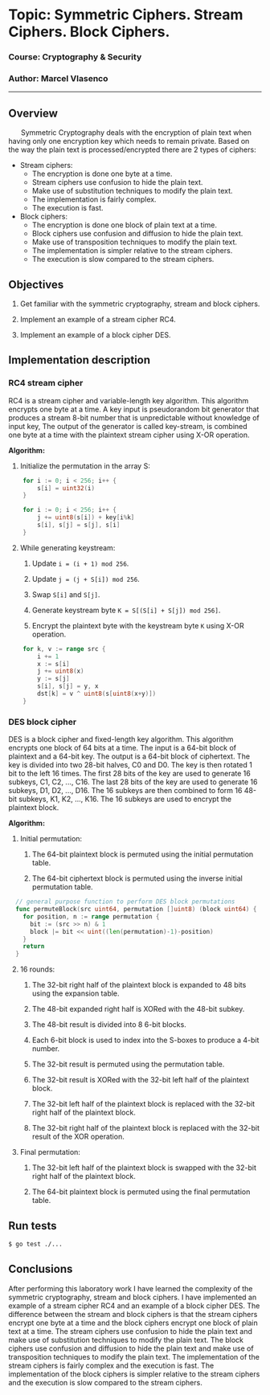 # Topic: Symmetric Ciphers. Stream Ciphers. Block Ciphers.

### Course: Cryptography & Security

### Author: Marcel Vlasenco

---

## Overview

&ensp;&ensp;&ensp; Symmetric Cryptography deals with the encryption of plain text when having only one encryption key which needs to remain private. Based on the way the plain text is processed/encrypted there are 2 types of ciphers:

- Stream ciphers:
  - The encryption is done one byte at a time.
  - Stream ciphers use confusion to hide the plain text.
  - Make use of substitution techniques to modify the plain text.
  - The implementation is fairly complex.
  - The execution is fast.
- Block ciphers:
  - The encryption is done one block of plain text at a time.
  - Block ciphers use confusion and diffusion to hide the plain text.
  - Make use of transposition techniques to modify the plain text.
  - The implementation is simpler relative to the stream ciphers.
  - The execution is slow compared to the stream ciphers.

## Objectives

1. Get familiar with the symmetric cryptography, stream and block ciphers.

2. Implement an example of a stream cipher RC4.

3. Implement an example of a block cipher DES.

## Implementation description

### RC4 stream cipher

RC4 is a stream cipher and variable-length key algorithm. This algorithm encrypts one byte at a time. A key input is pseudorandom bit generator that produces a stream 8-bit number that is unpredictable without knowledge of input key, The output of the generator is called key-stream, is combined one byte at a time with the plaintext stream cipher using X-OR operation.

**Algorithm:**

1. Initialize the permutation in the array S:

```go
	for i := 0; i < 256; i++ {
		s[i] = uint32(i)
	}

	for i := 0; i < 256; i++ {
		j += uint8(s[i]) + key[i%k]
		s[i], s[j] = s[j], s[i]
	}
```

2. While generating keystream:

   1. Update `i = (i + 1) mod 256`.

   2. Update `j = (j + S[i]) mod 256`.

   3. Swap `S[i]` and `S[j]`.

   4. Generate keystream byte `K = S[(S[i] + S[j]) mod 256]`.

   5. Encrypt the plaintext byte with the keystream byte `K` using X-OR operation.

```go
	for k, v := range src {
		i += 1
		x := s[i]
		j += uint8(x)
		y := s[j]
		s[i], s[j] = y, x
		dst[k] = v ^ uint8(s[uint8(x+y)])
	}
```

### DES block cipher

DES is a block cipher and fixed-length key algorithm. This algorithm encrypts one block of 64 bits at a time. The input is a 64-bit block of plaintext and a 64-bit key. The output is a 64-bit block of ciphertext. The key is divided into two 28-bit halves, C0 and D0. The key is then rotated 1 bit to the left 16 times. The first 28 bits of the key are used to generate 16 subkeys, C1, C2, ..., C16. The last 28 bits of the key are used to generate 16 subkeys, D1, D2, ..., D16. The 16 subkeys are then combined to form 16 48-bit subkeys, K1, K2, ..., K16. The 16 subkeys are used to encrypt the plaintext block.

**Algorithm:**

1. Initial permutation:

   1. The 64-bit plaintext block is permuted using the initial permutation table.

   2. The 64-bit ciphertext block is permuted using the inverse initial permutation table.

```go
  // general purpose function to perform DES block permutations
  func permuteBlock(src uint64, permutation []uint8) (block uint64) {
    for position, n := range permutation {
      bit := (src >> n) & 1
      block |= bit << uint((len(permutation)-1)-position)
    }
    return
  }
```

2. 16 rounds:

   1. The 32-bit right half of the plaintext block is expanded to 48 bits using the expansion table.

   2. The 48-bit expanded right half is XORed with the 48-bit subkey.

   3. The 48-bit result is divided into 8 6-bit blocks.

   4. Each 6-bit block is used to index into the S-boxes to produce a 4-bit number.

   5. The 32-bit result is permuted using the permutation table.

   6. The 32-bit result is XORed with the 32-bit left half of the plaintext block.

   7. The 32-bit left half of the plaintext block is replaced with the 32-bit right half of the plaintext block.

   8. The 32-bit right half of the plaintext block is replaced with the 32-bit result of the XOR operation.

3. Final permutation:

   1. The 32-bit left half of the plaintext block is swapped with the 32-bit right half of the plaintext block.

   2. The 64-bit plaintext block is permuted using the final permutation table.

## Run tests

```sh
$ go test ./...
```

## Conclusions

After performing this laboratory work I have learned the complexity of the symmetric cryptography, stream and block ciphers. I have implemented an example of a stream cipher RC4 and an example of a block cipher DES. The difference between the stream and block ciphers is that the stream ciphers encrypt one byte at a time and the block ciphers encrypt one block of plain text at a time. The stream ciphers use confusion to hide the plain text and make use of substitution techniques to modify the plain text. The block ciphers use confusion and diffusion to hide the plain text and make use of transposition techniques to modify the plain text. The implementation of the stream ciphers is fairly complex and the execution is fast. The implementation of the block ciphers is simpler relative to the stream ciphers and the execution is slow compared to the stream ciphers.
